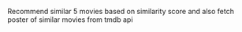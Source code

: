 Recommend similar 5 movies based on similarity score and also fetch poster of similar movies from tmdb api 
